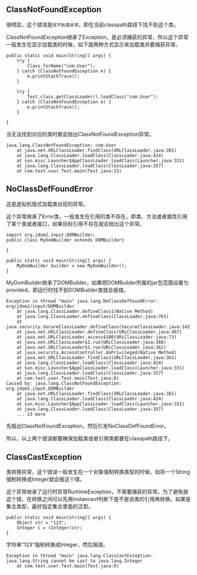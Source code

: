 
## ClassNotFoundException

很明显，这个错误是`找不到类异常`，即在当前classpath路径下找不到这个类。

ClassNotFoundException继承了Exception，是必须捕获的异常，所以这个异常一般发生在显示加载类的时候，如下面两种方式显示来加载类并要捕获异常。

```
public static void main(String[] args) {
    try {
        Class.forName("com.User");
    } catch (ClassNotFoundException e) {
        e.printStackTrace();
    }

    try {
        Test.class.getClassLoader().loadClass("com.User");
    } catch (ClassNotFoundException e) {
        e.printStackTrace();
    }

}
```
当无法找到对应的类时都会抛出ClassNotFoundException异常。

```
java.lang.ClassNotFoundException: com.User
	at java.net.URLClassLoader.findClass(URLClassLoader.java:381)
	at java.lang.ClassLoader.loadClass(ClassLoader.java:424)
	at sun.misc.Launcher$AppClassLoader.loadClass(Launcher.java:331)
	at java.lang.ClassLoader.loadClass(ClassLoader.java:357)
	at com.test.user.Test.main(Test.java:15)
```

## NoClassDefFoundError

这是虚拟机隐式加载类出现的异常。

这个异常继承了Error类，一般发生在引用的类不存在，即类、方法或者属性引用了某个类或者接口，如果目标引用不存在就会抛出这个异常。

```
import org.jdom2.input.DOMBuilder;
public class MyDomBuilder extends DOMBuilder{

}
```
```
public static void main(String[] args) {
    MyDomBuilder builder = new MyDomBuilder();
}
```
MyDomBuilder继承了DOMBuilder，如果把DOMBuilder所属的jar包范围设置为provided，即运行时找不到DOMBuilder类就会报错。
```
Exception in thread "main" java.lang.NoClassDefFoundError: org/jdom2/input/DOMBuilder
	at java.lang.ClassLoader.defineClass1(Native Method)
	at java.lang.ClassLoader.defineClass(ClassLoader.java:763)
	at java.security.SecureClassLoader.defineClass(SecureClassLoader.java:142)
	at java.net.URLClassLoader.defineClass(URLClassLoader.java:467)
	at java.net.URLClassLoader.access$100(URLClassLoader.java:73)
	at java.net.URLClassLoader$1.run(URLClassLoader.java:368)
	at java.net.URLClassLoader$1.run(URLClassLoader.java:362)
	at java.security.AccessController.doPrivileged(Native Method)
	at java.net.URLClassLoader.findClass(URLClassLoader.java:361)
	at java.lang.ClassLoader.loadClass(ClassLoader.java:424)
	at sun.misc.Launcher$AppClassLoader.loadClass(Launcher.java:331)
	at java.lang.ClassLoader.loadClass(ClassLoader.java:357)
	at com.test.user.Test.main(Test.java:8)
Caused by: java.lang.ClassNotFoundException: org.jdom2.input.DOMBuilder
	at java.net.URLClassLoader.findClass(URLClassLoader.java:381)
	at java.lang.ClassLoader.loadClass(ClassLoader.java:424)
	at sun.misc.Launcher$AppClassLoader.loadClass(Launcher.java:331)
	at java.lang.ClassLoader.loadClass(ClassLoader.java:357)
	... 13 more
```
先报出ClassNotFoundException，然后引发NoClassDefFoundError。

所以，以上两个错误都要确保加载类或者引用类都要在classpath路径下。

## ClassCastException

类转换异常，这个错误一般发生在一个对象强制转换类型的时候，如将一个String强制转换成Integer就会报这个错。

这个异常继承了运行时异常RuntimeException，不需要捕获的异常。为了避免报这个错，在转换之间可以先用instanceof判断下是不是该类的引用再转换。如果是集合类型，最好指定集合里面的泛型。


```
public static void main(String[] args) {
    Object str = "123";
    Integer i = (Integer)str;
}
```

字符串"123"强制转换成Integer，然后报错。

```
Exception in thread "main" java.lang.ClassCastException: java.lang.String cannot be cast to java.lang.Integer
	at com.test.user.Test.main(Test.java:9)
```

